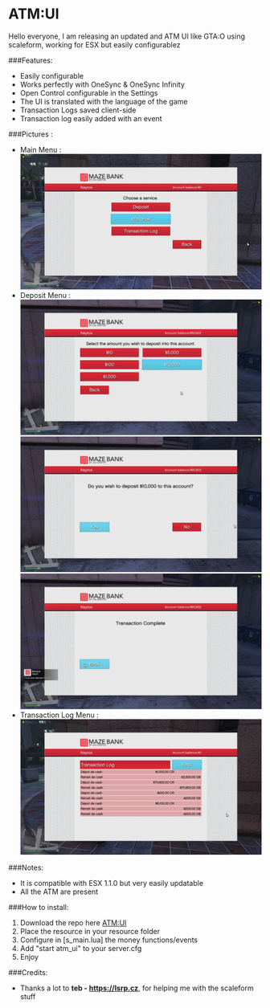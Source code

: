 # ATM:UI

Hello everyone, I am releasing an updated and ATM UI like GTA:O using scaleform, working for ESX but easily configurablez

###Features:
* Easily configurable
* Works perfectly with OneSync & OneSync Infinity
* Open Control configurable in the Settings
* The UI is translated with the language of the game
* Transaction Logs saved client-side
* Transaction log easily added with an event

###Pictures :
* Main Menu : 
![main](pictures/mainMenu.jpg)
* Deposit Menu : 
![depositMenu](pictures/depositMenu.jpg)
![depositMenu2](pictures/depositMenu2.jpg)
![depositMenu3](pictures/depositMenu3.jpg)
* Transaction Log Menu : 
![transactionLog](pictures/transactionLog.jpg)


###Notes:
* It is compatible with ESX 1.1.0 but very easily updatable
* All the ATM are present

###How to install:
1. Download the repo here [ATM:UI](https://github.com/Naytoxp/atm_ui)
2. Place the resource in your resource folder
3. Configure in [s_main.lua] the money functions/events
4. Add "start atm_ui" to your server.cfg
5. Enjoy

###Credits:
* Thanks a lot to **teb - https://lsrp.cz**, for helping me with the scaleform stuff

